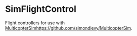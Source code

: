 # SimFlightControl
Flight controllers for use with [MulticopterSim]()https://github.com/simondlevy/MulticopterSim.
